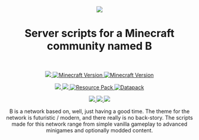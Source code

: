 <p>
  <h1 align=center>
    <img src=https://media.discordapp.net/attachments/901618453356630052/977196070171975770/unknown.png?width=450&height=225>
  </h1>
  <h1 align=center>
    Server scripts for a Minecraft community named B
  </h1>
<br>

<p align=center>
  <!--- Discord Activity ---->
  <a href=https://discord.gg/mpxGDSJkkW>
    <img src=https://img.shields.io/discord/901618453356630046?logo=discord&color=5BCEFA>
  </a>
  <!--- Active Version ---->
	<a href="https://github.com/b-universe/b-network/archive/refs/heads/main.zip"><img src="https://img.shields.io/badge/Minecraft%20Version-1.19.4-c70039?logo=blueprint&color=F5A9B8" alt="Minecraft Version">
  <!--- Donation Link ---->
	<a href="https://paypal.me/TheBearRiley"><img src="https://img.shields.io/badge/Donate-PayPal-green.svg?logo=PayPal&color=5BCEFA" alt="Minecraft Version">
  </a>
</p>

<p align=center>
	<!--- Commit Activity ---->
  <a href=https://github.com/b-universe/b-network/pulse>
    <img src=https://img.shields.io/github/commit-activity/m/b-universe/b-network?logo=read-the-docs&color=FF0000>
  </a>
	<!--- License ---->
  <a href=https://unlicense.org>
    <img src=https://img.shields.io/badge/License-unlicense-lightgrey.svg?logo=read-the-docs&color=FFA500>
  </a>
  </a>
  <!--- Resource Pack ---->
	<a href="https://github.com/b-universe/b-resource"><img src="https://img.shields.io/badge/Resource%20Pack-b-c70039?logo=blueprint&color=FFFF00" alt="Resource Pack">
  </a>
  <!--- Datapack ---->
	<a href="https://github.com/b-universe/b-datapack"><img src="https://img.shields.io/badge/Datapack-b-c70039?logo=blueprint&color=FFFF00" alt="Datapack">
  </a>
</p>

<p align=center>
  <!--- Website Status ---->
    <a href=#>
        <img src=https://img.shields.io/website?logo=openstreetmap&down_color=lightgrey&down_message=Offline&label=behr.dev&up_message=Online&url=https%3A%2F%2Fapi.behr.dev%2Fstatus>
    </a>
  <!--- API endpoint Status ---->
    <a href=#>
        <img src=https://img.shields.io/website?logo=openstreetmap&down_color=lightgrey&down_message=Offline&label=api.behr.dev&up_message=Online&url=https%3A%2F%2Fapi.behr.dev%2Fstatus&color=4B0082>
    </a>
  <!--- Server Status ---->
    <a href=#>
        <img src=https://img.shields.io/website?logo=blueprint&down_color=lightgrey&down_message=Offline&label=Server%20Status&up_message=Online&url=https%3A%2F%2Fapi.behr.dev%2Fstatus&color=EE82EE>
    </a>
</p>

<p align=center>
	B is a network based on, well, just having a good time. The theme for the network is futuristic / modern, and there really is no back-story. The scripts made for this network range from simple vanilla gameplay to advanced minigames and optionally modded content.
</p>
